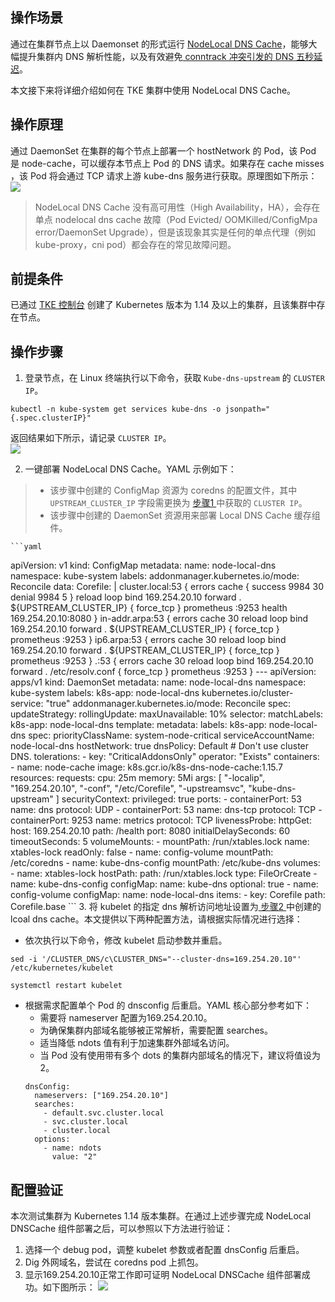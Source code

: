## 操作场景
通过在集群节点上以 Daemonset 的形式运行 [NodeLocal DNS Cache](https://github.com/kubernetes/kubernetes/tree/master/cluster/addons/dns/nodelocaldns?spm=a2c6h.12873639.0.0.b8e3669eIhJqEN)，能够大幅提升集群内 DNS 解析性能，以及有效避免[ conntrack 冲突引发的 DNS 五秒延迟](https://www.weave.works/blog/racy-conntrack-and-dns-lookup-timeouts)。

本文接下来将详细介绍如何在 TKE 集群中使用 NodeLocal DNS Cache。

## 操作原理

通过 DaemonSet 在集群的每个节点上部署一个 hostNetwork 的 Pod，该 Pod 是 node-cache，可以缓存本节点上 Pod 的 DNS 请求。如果存在 cache misses ，该 Pod 将会通过 TCP 请求上游 kube-dns 服务进行获取。原理图如下所示：
![](https://main.qcloudimg.com/raw/f40abea3e536d3583c8e84370811e22a.png)
>NodeLocal DNS Cache 没有高可用性（High Availability，HA），会存在单点 nodelocal dns cache 故障（Pod Evicted/ OOMKilled/ConfigMpa error/DaemonSet Upgrade），但是该现象其实是任何的单点代理（例如 kube-proxy，cni pod）都会存在的常见故障问题。

## 前提条件
已通过 [TKE 控制台](https://console.cloud.tencent.com/tke2/cluster) 创建了 Kubernetes 版本为 1.14 及以上的集群，且该集群中存在节点。



## 操作步骤

1. <span ID="StepOne"></span>登录节点，在 Linux 终端执行以下命令，获取 `Kube-dns-upstream` 的 `CLUSTER IP`。
```
kubectl -n kube-system get services kube-dns -o jsonpath="{.spec.clusterIP}"
```
返回结果如下所示，请记录 `CLUSTER IP`。	
![](https://main.qcloudimg.com/raw/2b09784b95bf1851a12b9421dde78564.png)

2. <span ID="StepTwo"></span>一键部署 NodeLocal DNS Cache。YAML 示例如下：
>
>- 该步骤中创建的 ConfigMap 资源为 coredns 的配置文件，其中 `UPSTREAM_CLUSTER_IP` 字段需更换为 [ 步骤1 ](#StepOne)中获取的 `CLUSTER IP`。
>- 该步骤中创建的 DaemonSet 资源用来部署 Local DNS Cache 缓存组件。
>
	```yaml
apiVersion: v1
kind: ConfigMap
metadata:
     name: node-local-dns
     namespace: kube-system
     labels:
       addonmanager.kubernetes.io/mode: Reconcile
data:
     Corefile: |
       cluster.local:53 {
           errors
           cache {
                   success 9984 30
                   denial 9984 5
           }
           reload
           loop
           bind 169.254.20.10
           forward . ${UPSTREAM_CLUSTER_IP} {
                   force_tcp
           }
           prometheus :9253
           health 169.254.20.10:8080
           }
       in-addr.arpa:53 {
           errors
           cache 30
           reload
           loop
           bind 169.254.20.10
           forward . ${UPSTREAM_CLUSTER_IP} {
                   force_tcp
           }
           prometheus :9253
           }
       ip6.arpa:53 {
           errors
           cache 30
           reload
           loop
           bind 169.254.20.10
           forward . ${UPSTREAM_CLUSTER_IP} {
                   force_tcp
           }
           prometheus :9253
           }
       .:53 {
           errors
           cache 30
           reload
           loop
           bind 169.254.20.10
           forward . /etc/resolv.conf {
                   force_tcp
           }
           prometheus :9253
           }
	---
apiVersion: apps/v1
kind: DaemonSet
metadata:
	 name: node-local-dns
	 namespace: kube-system
	 labels:
	   k8s-app: node-local-dns
	   kubernetes.io/cluster-service: "true"
	   addonmanager.kubernetes.io/mode: Reconcile
spec:
	 updateStrategy:
	   rollingUpdate:
	     maxUnavailable: 10%
	 selector:
	   matchLabels:
	     k8s-app: node-local-dns
	 template:
	   metadata:
	     labels:
           k8s-app: node-local-dns
	   spec:
	     priorityClassName: system-node-critical
	     serviceAccountName: node-local-dns
	     hostNetwork: true
	     dnsPolicy: Default  # Don't use cluster DNS.
	     tolerations:
	     - key: "CriticalAddonsOnly"
	       operator: "Exists"
	     containers:
	     - name: node-cache
	       image: k8s.gcr.io/k8s-dns-node-cache:1.15.7
	       resources:
	         requests:
	           cpu: 25m
	           memory: 5Mi
	       args: [ "-localip", "169.254.20.10", "-conf", "/etc/Corefile", "-upstreamsvc", "kube-dns-upstream" ]
	       securityContext:
	         privileged: true
	       ports:
	       - containerPort: 53
	         name: dns
	         protocol: UDP
	       - containerPort: 53
	         name: dns-tcp
	         protocol: TCP
	       - containerPort: 9253
	         name: metrics
	         protocol: TCP
	       livenessProbe:
	         httpGet:
	           host: 169.254.20.10
	           path: /health
	           port: 8080
	         initialDelaySeconds: 60
	         timeoutSeconds: 5
	       volumeMounts:
	       - mountPath: /run/xtables.lock
	         name: xtables-lock
	         readOnly: false
	       - name: config-volume
	         mountPath: /etc/coredns
	       - name: kube-dns-config
	         mountPath: /etc/kube-dns
	     volumes:
	     - name: xtables-lock
	       hostPath:
	         path: /run/xtables.lock
	         type: FileOrCreate
	     - name: kube-dns-config
	       configMap:
	         name: kube-dns
	         optional: true
	     - name: config-volume
	       configMap:
	         name: node-local-dns
	         items:
	           - key: Corefile
	             path: Corefile.base
	```
3. 将 kubelet 的指定 dns 解析访问地址设置为[ 步骤2 ](#StepTwo)中创建的 lcoal dns cache。本文提供以下两种配置方法，请根据实际情况进行选择：
 -  依次执行以下命令，修改 kubelet 启动参数并重启。
```
sed -i '/CLUSTER_DNS/c\CLUSTER_DNS="--cluster-dns=169.254.20.10"' /etc/kubernetes/kubelet
```
```
systemctl restart kubelet
```
 - 根据需求配置单个 Pod 的 dnsconfig 后重启。YAML 核心部分参考如下：
    - 需要将 nameserver 配置为169.254.20.10。
    - 为确保集群内部域名能够被正常解析，需要配置 searches。
    - 适当降低 ndots 值有利于加速集群外部域名访问。
    - 当 Pod 没有使用带有多个 dots 的集群内部域名的情况下，建议将值设为2。
	```
	dnsConfig:
	  nameservers: ["169.254.20.10"]
	  searches: 
		- default.svc.cluster.local
		- svc.cluster.local
		- cluster.local
	  options:
		- name: ndots
	      value: "2" 
	```
	
## 配置验证
本次测试集群为 Kubernetes 1.14 版本集群。在通过上述步骤完成 NodeLocal DNSCache 组件部署之后，可以参照以下方法进行验证：
1. 选择一个 debug pod，调整 kubelet 参数或者配置 dnsConfig 后重启。
2. Dig 外网域名，尝试在 coredns pod 上抓包。
3. 显示169.254.20.10正常工作即可证明 NodeLocal DNSCache 组件部署成功。如下图所示：
![](https://main.qcloudimg.com/raw/8990eecaa4497f006da9878c8b736e62.png)





